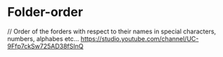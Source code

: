 # Folder-order
// Order of the forders with respect to their names in special characters, numbers, alphabes etc...
https://studio.youtube.com/channel/UC-9Ffp7ckSw725AD38fSInQ
